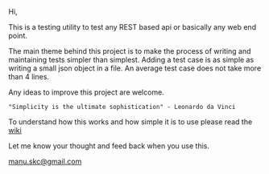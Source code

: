 Hi,

This is a testing utility to test any REST based api or basically any web end point.

The main theme behind this project is to make the process of writing and maintaining  tests simpler than simplest.
Adding a test case is as simple as writing a small json object in a file. An average test case does not take more than 4 lines.

Any ideas to improve this project are welcome.

`"Simplicity is the ultimate sophistication" - Leonardo da Vinci`

To understand how this works and how simple it is to use please read the [wiki](https://github.com/manuskc/API_Tester/wiki/How-to-use-API-Tester)

Let me know your thought and feed back when you use this.

manu.skc@gmail.com




